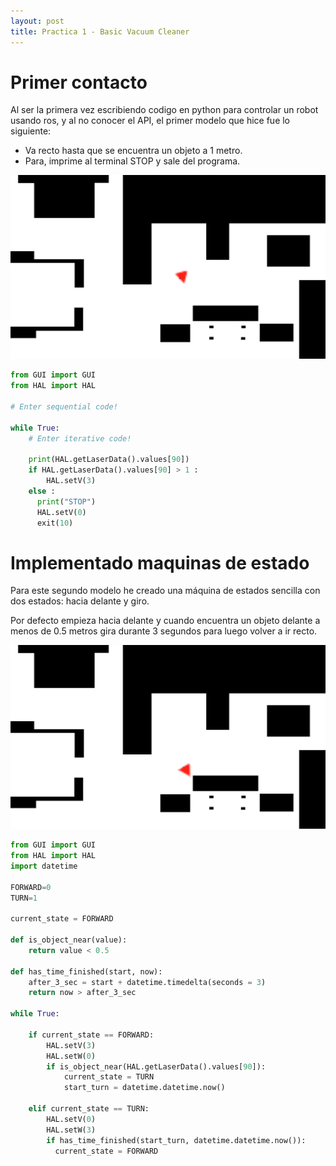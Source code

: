 ```yaml
---
layout: post
title: Practica 1 - Basic Vacuum Cleaner
---
```


# Primer contacto

Al ser la primera vez escribiendo codigo en python para controlar un robot usando ros, y al no conocer el API, el
primer modelo  que hice fue lo siguiente:

- Va recto hasta que se encuentra un objeto a 1 metro.
- Para, imprime al terminal STOP y sale del programa.

![Primera prueba gif](../images/primera_prueba.gif)

```python
from GUI import GUI
from HAL import HAL

# Enter sequential code!

while True:
    # Enter iterative code!

    print(HAL.getLaserData().values[90])
    if HAL.getLaserData().values[90] > 1 :
        HAL.setV(3)
    else :
      print("STOP")
      HAL.setV(0)
      exit(10)
```

# Implementado maquinas de estado

Para este segundo modelo he creado una máquina de estados sencilla con dos estados: hacia delante y giro.

Por defecto empieza hacia delante y cuando encuentra un objeto delante a menos de 0.5 metros gira durante 3 segundos para luego volver a ir recto.

![Segunda prueba](../images/segunda_prueba.gif)

```python
from GUI import GUI
from HAL import HAL
import datetime

FORWARD=0
TURN=1

current_state = FORWARD

def is_object_near(value):
    return value < 0.5
    
def has_time_finished(start, now):
    after_3_sec = start + datetime.timedelta(seconds = 3)
    return now > after_3_sec

while True:

    if current_state == FORWARD:
        HAL.setV(3)
        HAL.setW(0)
        if is_object_near(HAL.getLaserData().values[90]):
            current_state = TURN
            start_turn = datetime.datetime.now()

    elif current_state == TURN:
        HAL.setV(0)
        HAL.setW(3)
        if has_time_finished(start_turn, datetime.datetime.now()):
          current_state = FORWARD

```